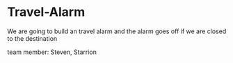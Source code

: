 # Travel-Alarm
We are going to build an travel alarm and the alarm goes off if we are closed to the destination

team member: Steven, Starrion
